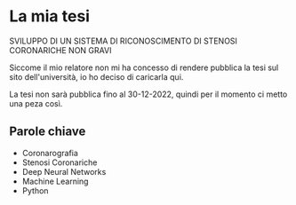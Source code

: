 # La mia tesi
SVILUPPO DI UN SISTEMA DI RICONOSCIMENTO DI STENOSI CORONARICHE NON GRAVI

Siccome il mio relatore non mi ha concesso di rendere pubblica la tesi sul sito dell'università, io ho deciso di caricarla qui.

La tesi non sarà pubblica fino al 30-12-2022, quindi per il momento ci metto una peza così.

## Parole chiave
- Coronarografia
- Stenosi Coronariche
- Deep Neural Networks
- Machine Learning
- Python
